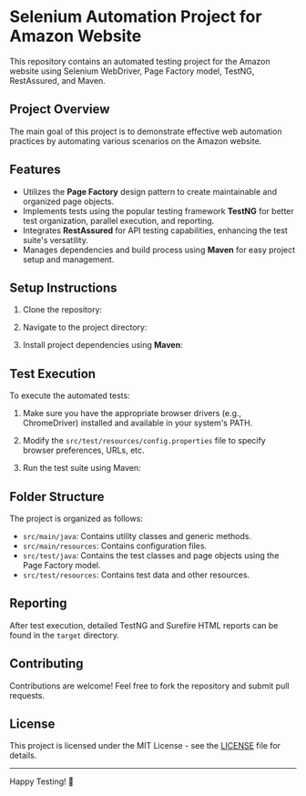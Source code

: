 # Selenium Automation Project for Amazon Website

This repository contains an automated testing project for the Amazon website using Selenium WebDriver, Page Factory model, TestNG, RestAssured, and Maven.

## Project Overview

The main goal of this project is to demonstrate effective web automation practices by automating various scenarios on the Amazon website.

## Features

- Utilizes the **Page Factory** design pattern to create maintainable and organized page objects.
- Implements tests using the popular testing framework **TestNG** for better test organization, parallel execution, and reporting.
- Integrates **RestAssured** for API testing capabilities, enhancing the test suite's versatility.
- Manages dependencies and build process using **Maven** for easy project setup and management.

## Setup Instructions

1. Clone the repository:

2. Navigate to the project directory:

3. Install project dependencies using **Maven**:

## Test Execution

To execute the automated tests:

1. Make sure you have the appropriate browser drivers (e.g., ChromeDriver) installed and available in your system's PATH.

2. Modify the `src/test/resources/config.properties` file to specify browser preferences, URLs, etc.

3. Run the test suite using Maven:

## Folder Structure

The project is organized as follows:

- `src/main/java`: Contains utility classes and generic methods.
- `src/main/resources`: Contains configuration files.
- `src/test/java`: Contains the test classes and page objects using the Page Factory model.
- `src/test/resources`: Contains test data and other resources.

## Reporting

After test execution, detailed TestNG and Surefire HTML reports can be found in the `target` directory.

## Contributing

Contributions are welcome! Feel free to fork the repository and submit pull requests.

## License

This project is licensed under the MIT License - see the [LICENSE](LICENSE) file for details.

---

Happy Testing! 🚀

